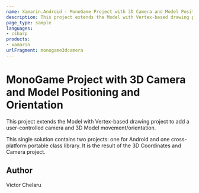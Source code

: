 ```yaml
---
name: Xamarin.Android - MonoGame Project with 3D Camera and Model Positioning and Orientation
description: This project extends the Model with Vertex-based drawing project to add a user-controlled camera and 3D Model movement/orientation. This single...
page_type: sample
languages:
- csharp
products:
- xamarin
urlFragment: monogame3dcamera
---
```

# MonoGame Project with 3D Camera and Model Positioning and Orientation

This project extends the Model with Vertex-based drawing project to add a user-controlled camera and 3D Model movement/orientation.

This single solution contains two projects:  one for Android and one cross-platform portable class library. It is the result of the 3D Coordinates and Camera project.

## Author

Victor Chelaru